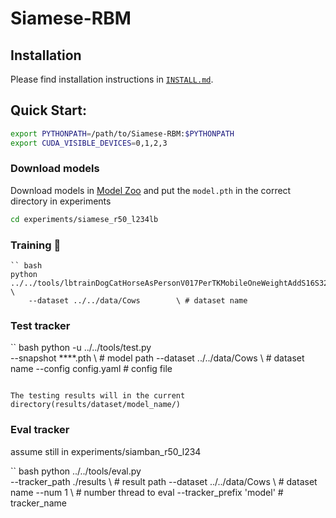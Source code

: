 # Siamese-RBM



## Installation

Please find installation instructions in [`INSTALL.md`](INSTALL.md).

## Quick Start:

```bash
export PYTHONPATH=/path/to/Siamese-RBM:$PYTHONPATH
export CUDA_VISIBLE_DEVICES=0,1,2,3
```

### Download models

Download models in [Model Zoo](MODEL_ZOO.md) and put the `model.pth` in the correct directory in experiments


```bash
cd experiments/siamese_r50_l234lb

```
###  Training :wrench:
```
`` bash
python ../../tools/lbtrainDogCatHorseAsPersonV017PerTKMobileOneWeightAddS16S32CATS8singleclass4gpu_ACMOutPointMaskCROPBBnoRKDropout_HeadPadding.py 	 \
	--dataset ../../data/Cows        \ # dataset name
 ```

### Test tracker

`` bash
python -u ../../tools/test.py 	\
	--snapshot ****.pth 	\ # model path
	--dataset ../../data/Cows  	\ # dataset name
	--config config.yaml	  # config file
```

The testing results will in the current directory(results/dataset/model_name/)
```

### Eval tracker

assume still in experiments/siamban_r50_l234

`` bash
python ../../tools/eval.py 	 \
	--tracker_path ./results \ # result path
	--dataset ../../data/Cows         \ # dataset name
	--num 1 		 \ # number thread to eval
	--tracker_prefix 'model'   # tracker_name
```
```



